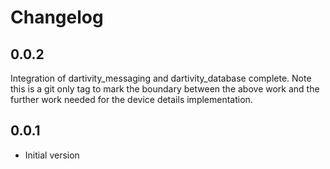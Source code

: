 # Changelog

## 0.0.2

Integration of dartivity_messaging and dartivity_database complete.
Note this is a git only tag to mark the boundary between the above work
and the further work needed for the device details implementation.

## 0.0.1

- Initial version
